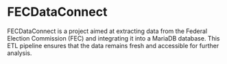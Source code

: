 # FECDataConnect
FECDataConnect is a project aimed at extracting data from the Federal Election Commission (FEC) and integrating it into a MariaDB database. This ETL pipeline ensures that the data remains fresh and accessible for further analysis.
